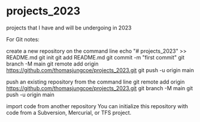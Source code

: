 # projects_2023
projects that I have and will be undergoing in 2023


For Git notes:

create a new repository on the command line
  echo "# projects_2023" >> README.md
  git init
  git add README.md
  git commit -m "first commit"
  git branch -M main
  git remote add origin https://github.com/thomasjungcoe/projects_2023.git
  git push -u origin main

push an existing repository from the command line
  git remote add origin https://github.com/thomasjungcoe/projects_2023.git
  git branch -M main
  git push -u origin main

import code from another repository
  You can initialize this repository with code from a Subversion, Mercurial, or TFS project.
